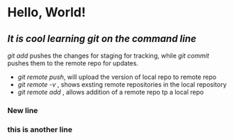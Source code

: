 # Hello, World!

## _It is cool learning git on the command line_

*git add* pushes the changes for staging for tracking, 
while *git commit* pushes them to the remote repo for updates.
- *git remote push*, will upload the version of local repo to remote repo
- *git remote -v* , shows exsting remote repositories in the local repository
- *git remote add* , allows addition of a remote repo tp a local repo

### New line
### this is another line
